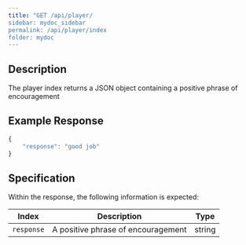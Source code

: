```yaml
---
title: "GET /api/player/
sidebar: mydoc_sidebar
permalink: /api/player/index
folder: mydoc
---
```


## Description

The player index returns a JSON object containing a positive phrase of encouragement

## Example Response
```js
{  
    "response": "good job"
}
```

## Specification

Within the response, the following information is expected:

|       Index        | Description                                                                                                     | Type     |
|:------------------:|-----------------------------------------------------------------------------------------------------------------|----------|
| `response`         | A positive phrase of encouragement                                                                              |  string  |
